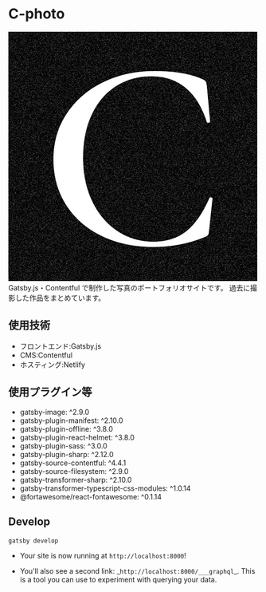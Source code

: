 # C-photo

![C-photo](static/icon.jpg)
Gatsby.js・Contentful で制作した写真のポートフォリオサイトです。
過去に撮影した作品をまとめています。

## 使用技術

- フロントエンド:Gatsby.js
- CMS:Contentful
- ホスティング:Netlify

## 使用プラグイン等

- gatsby-image: ^2.9.0
- gatsby-plugin-manifest: ^2.10.0
- gatsby-plugin-offline: ^3.8.0
- gatsby-plugin-react-helmet: ^3.8.0
- gatsby-plugin-sass: ^3.0.0
- gatsby-plugin-sharp: ^2.12.0
- gatsby-source-contentful: ^4.4.1
- gatsby-source-filesystem: ^2.9.0
- gatsby-transformer-sharp: ^2.10.0
- gatsby-transformer-typescript-css-modules: ^1.0.14
- @fortawesome/react-fontawesome: ^0.1.14

## Develop

```shell
gatsby develop
```

- Your site is now running at `http://localhost:8000`!

- You'll also see a second link: \_`http://localhost:8000/___graphql`\_. This is a tool you can use to experiment with querying your data.

